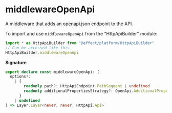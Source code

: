 # middlewareOpenApi

A middleware that adds an openapi.json endpoint to the API.

To import and use `middlewareOpenApi` from the "HttpApiBuilder" module:

```ts
import * as HttpApiBuilder from "@effect/platform/HttpApiBuilder"
// Can be accessed like this
HttpApiBuilder.middlewareOpenApi
```

**Signature**

```ts
export declare const middlewareOpenApi: (
  options?:
    | {
        readonly path?: HttpApiEndpoint.PathSegment | undefined
        readonly additionalPropertiesStrategy?: OpenApi.AdditionalPropertiesStrategy | undefined
      }
    | undefined
) => Layer.Layer<never, never, HttpApi.Api>
```
